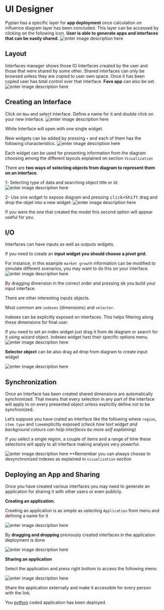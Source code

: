 
# UI Designer
Pyplan has a specific layer for **app deployment** once calculation on influence diagram layer has been concluded.
This layer can be accessed by clicking on the following icon. 
**User is able to generate apps and interfaces that can be easily shared.**
![enter image description here](http://img.pyplan.org/UI_interfaces.png)
## Layout
Interfaces manager shows those IO Interfaces created by the user and those that were  shared by some other. Shared interfaces can only be browsed unless they are copied to user own space.
Once it has been copied user has total control over that interface.
**Favs app** can also be set.
![enter image description here](http://img.pyplan.org/Ui_layout.png)

## Creating an Interface
Click on `New` and select interface. 
Define a name for it and double click on your new interface.
![enter image description here](http://img.pyplan.org/Ui_new_interface.png)

White Interface will open with one single widget.

New widgets can be added by pressing `+` and each of  them has the following characteristics.
![enter image description here](http://img.pyplan.org/Ui_blanck_interface.png)

Each widget can be used for presenting information from the diagram choosing among the different layouts explained on section  `Visualization` 

There are **two ways of selecting objects from diagram to represent them on an interface**.

1- Selecting type of data and searching object title or id:
![enter image description here](http://img.pyplan.org/UI_sele_obje_op1.png)

2- Use one widget to expose diagram and pressing <kbd>click+Shift</kbd> drag and drop the objet into a new widget:
![enter image description here](http://img.pyplan.org/UI_sele_obje_op2.png)

If you were the one that created the model this second option will appear useful for you.
## I/O 
Interfaces can have inputs as well as outputs widgets.

If you need to create an **input widget you should choose a pivot grid.**

For instance, in this example `market growth` information can be modified to simulate different scenarios, you may want to do this on your interface.
![enter image description here](http://img.pyplan.org/UI_pivot_input.png)

By dragging dimension in the correct order and pressing <kbd>ok</kbd> you build your input interface.

There are other interesting inputs objects.

Most common are `indexes` (dimensions) and `selector`.

Indexes can be explicitly exposed on interfaces. This helps filtering  along these dimensions for final user.

If you need to set an index widget just drag it from de diagram or search for it using wizard object.
Indexes widget hast their specific options menu.
![enter image description here](http://img.pyplan.org/UI_indexes.png)


**Selector object** can be also drag ad drop from diagram to create input widget

![enter image description here](http://img.pyplan.org/UI_choices.png)
## Synchronization
Once an Interface has been created shared dimensions are automatically synchronized.
That means that every selection in any part of the interface will apply to on every presented object unless explicitly define not to be synchronized.

Let’s suppose you have crated an interface like the following where `region`, `item type` and `time`explicitly exposed (*check how text widget and background colours can help interfaces be more self explaining*)

If you select a single region, a couple of items and a range of time these selections will apply to all interface making analysis very powerful.

![enter image description here](http://img.pyplan.org/UI_synchro.png)
**Remember you can always choose to desynchronized indexes as explained in `visualization` section

## Deploying an App and Sharing
Once you have created various interfaces you may need to generate an application for sharing it with other users or even publicly.

**Creating an application.**

Creating an application is as simple as selecting `Application` from menu and defining a name for it

![enter image description here](http://img.pyplan.org/UI_create_app.png)

By **dragging and dropping** previously created interfaces in the application deployment is done

![enter image description here](http://img.pyplan.org/UI_drag_dro_inter.png)

**Sharing an application**

Select the application and press right bottom to access the following menu:

![enter image description here](http://img.pyplan.org/UI_share_app.png)

Share the application externally and make it accessible for every person with the link.

You [python](https://www.python.org/) coded application has been deployed.


<!--stackedit_data:
eyJoaXN0b3J5IjpbMjA3MDE3ODU3NSwtMTg2MDI2MjYwNSwxMj
Y2MTE2ODk5LC0xNjYyMzQ3MTgxLC0xMzQyODU4OTMzLDU3NTEy
MjY1Niw1OTQzMDY4MTMsNzM2NjY0MTk1LC03MDc1MDQyNzcsMT
YzOTc4ODQ1NCwxMTI2NTk4NzU1LDkwMzk1NjQxNSwyMzE2NjQ1
NzgsLTc5NjAxNjk5LC02NDYyMzA1MjIsMTk1MTg1NjEzMywtMT
EwNTE4MzQ5MiwtMTk1MDQyNTI1OSwxNDYyNjg0NTU2LC0xODc3
MzEyODMxXX0=
-->